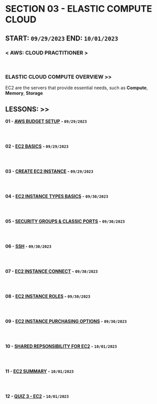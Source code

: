 # SECTION 03 - ELASTIC COMPUTE CLOUD

## **START: `09/29/2023` END: `10/01/2023`**

### < AWS: CLOUD PRACTITIONER > <br>

<br>

### ELASTIC CLOUD COMPUTE OVERVIEW >>

EC2 are the servers that provide essential needs, such as **Compute**, **Memory**, **Storage**
<br>

## LESSONS: >>

**01 - [AWS BUDGET SETUP]() - `09/29/2023`**<br>
<br>

<br>

**02 - [EC2 BASICS]() - `09/29/2023`**<br>
<br>

<br>

**03 - [CREATE EC2 INSTANCE]() - `09/29/2023`**<br>
<br>

<br>

**04 - [EC2 INSTANCE TYPES BASICS]() - `09/30/2023`**<br>
<br>

<br>

**05 - [SECURITY GROUPS & CLASSIC PORTS]() - `09/30/2023`**<br>
<br>

<br>

**06 - [SSH]() - `09/30/2023`**<br>
<br>

<br>

**07 - [EC2 INSTANCE CONNECT]() - `09/30/2023`**<br>
<br>

<br>

**08 - [EC2 INSTANCE ROLES]() - `09/30/2023`**<br>
<br>

<br>

**09 - [EC2 INSTANCE PURCHASING OPTIONS]() - `09/30/2023`**<br>
<br>

<br>

**10 - [SHARED REPSONSIBILITY FOR EC2]() - `10/01/2023`**<br>
<br>

<br>

**11 - [EC2 SUMMARY]() - `10/01/2023`**<br>
<br>

<br>

**12 - [QUIZ 3 - EC2]() - `10/01/2023`**<br>
<br>

<br>

